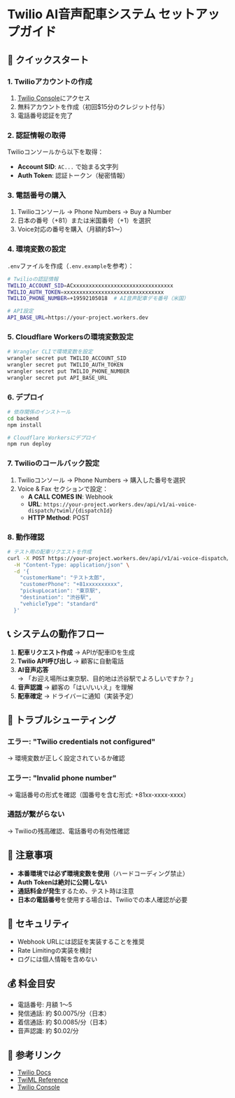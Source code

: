 # Twilio AI音声配車システム セットアップガイド

## 🚀 クイックスタート

### 1. Twilioアカウントの作成

1. [Twilio Console](https://www.twilio.com/console)にアクセス
2. 無料アカウントを作成（初回$15分のクレジット付与）
3. 電話番号認証を完了

### 2. 認証情報の取得

Twilioコンソールから以下を取得：
- **Account SID**: `AC...` で始まる文字列
- **Auth Token**: 認証トークン（秘密情報）

### 3. 電話番号の購入

1. Twilioコンソール → Phone Numbers → Buy a Number
2. 日本の番号（+81）または米国番号（+1）を選択
3. Voice対応の番号を購入（月額約$1〜）

### 4. 環境変数の設定

`.env`ファイルを作成（`.env.example`を参考）：

```bash
# Twilioの認証情報
TWILIO_ACCOUNT_SID=ACxxxxxxxxxxxxxxxxxxxxxxxxxxxxxxxx
TWILIO_AUTH_TOKEN=xxxxxxxxxxxxxxxxxxxxxxxxxxxxxxxx
TWILIO_PHONE_NUMBER=+19592105018  # AI音声配車デモ番号（米国）

# API設定
API_BASE_URL=https://your-project.workers.dev
```

### 5. Cloudflare Workersの環境変数設定

```bash
# Wrangler CLIで環境変数を設定
wrangler secret put TWILIO_ACCOUNT_SID
wrangler secret put TWILIO_AUTH_TOKEN
wrangler secret put TWILIO_PHONE_NUMBER
wrangler secret put API_BASE_URL
```

### 6. デプロイ

```bash
# 依存関係のインストール
cd backend
npm install

# Cloudflare Workersにデプロイ
npm run deploy
```

### 7. Twilioのコールバック設定

1. Twilioコンソール → Phone Numbers → 購入した番号を選択
2. Voice & Fax セクションで設定：
   - **A CALL COMES IN**: Webhook
   - **URL**: `https://your-project.workers.dev/api/v1/ai-voice-dispatch/twiml/{dispatchId}`
   - **HTTP Method**: POST

### 8. 動作確認

```bash
# テスト用の配車リクエストを作成
curl -X POST https://your-project.workers.dev/api/v1/ai-voice-dispatch/create \
  -H "Content-Type: application/json" \
  -d '{
    "customerName": "テスト太郎",
    "customerPhone": "+81xxxxxxxxxx",
    "pickupLocation": "東京駅",
    "destination": "渋谷駅",
    "vehicleType": "standard"
  }'
```

## 📞 システムの動作フロー

1. **配車リクエスト作成** → APIが配車IDを生成
2. **Twilio API呼び出し** → 顧客に自動電話
3. **AI音声応答** → 「お迎え場所は東京駅、目的地は渋谷駅でよろしいですか？」
4. **音声認識** → 顧客の「はい/いいえ」を理解
5. **配車確定** → ドライバーに通知（実装予定）

## 🔧 トラブルシューティング

### エラー: "Twilio credentials not configured"
→ 環境変数が正しく設定されているか確認

### エラー: "Invalid phone number"
→ 電話番号の形式を確認（国番号を含む形式: +81xx-xxxx-xxxx）

### 通話が繋がらない
→ Twilioの残高確認、電話番号の有効性確認

## 📝 注意事項

- **本番環境では必ず環境変数を使用**（ハードコーディング禁止）
- **Auth Tokenは絶対に公開しない**
- **通話料金が発生**するため、テスト時は注意
- **日本の電話番号**を使用する場合は、Twilioでの本人確認が必要

## 🚨 セキュリティ

- Webhook URLには認証を実装することを推奨
- Rate Limitingの実装を検討
- ログには個人情報を含めない

## 💰 料金目安

- 電話番号: 月額 $1〜$5
- 発信通話: 約 $0.0075/分（日本）
- 着信通話: 約 $0.0085/分（日本）
- 音声認識: 約 $0.02/分

## 🔗 参考リンク

- [Twilio Docs](https://www.twilio.com/docs)
- [TwiML Reference](https://www.twilio.com/docs/voice/twiml)
- [Twilio Console](https://www.twilio.com/console)